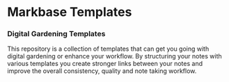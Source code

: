 # Markbase Templates
### Digital Gardening Templates

This repository is a collection of templates that can get you going with digital gardening or enhance your workflow. By structuring your notes with various templates you create stronger links between your notes and improve the overall consistency, quality and note taking workflow. 
